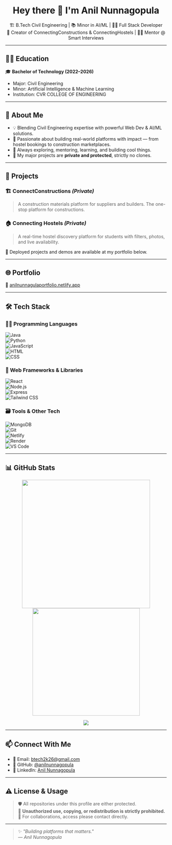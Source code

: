 <h1 align="center">Hey there 👋 I'm Anil Nunnagopula</h1>
<p align="center">
  🏗️ B.Tech Civil Engineering | 📚 Minor in AI/ML | 🧑‍💻 Full Stack Developer <br>
  🚀 Creator of ConnectingConstructions & ConnectingHostels | 👨‍🏫 Mentor @ Smart Interviews
</p>

---

## 🧑‍🎓 Education

🎓 **Bachelor of Technology (2022–2026)**  
- Major: Civil Engineering  
- Minor: Artificial Intelligence & Machine Learning  
- Institution: CVR COLLEGE OF ENGINEERING

---

## 🧠 About Me

- 💡 Blending Civil Engineering expertise with powerful Web Dev & AI/ML solutions.
- 💼 Passionate about building real-world platforms with impact — from hostel bookings to construction marketplaces.
- 🎯 Always exploring, mentoring, learning, and building cool things.
- 🔐 My major projects are **private and protected**, strictly no clones.

---

## 💼 Projects

### 🏗️ ConnectConstructions *(Private)*
> A construction materials platform for suppliers and builders. The one-stop platform for constructions.

### 🏠 Connecting Hostels *(Private)*
> A real-time hostel discovery platform for students with filters, photos, and live availability.

🎯 Deployed projects and demos are available at my portfolio below.

---

## 🌐 Portfolio

🔗 [anilnunnagulaportfolio.netlify.app](https://anilnunnagopulaportfolio.netlify.app/#Home)

---

## 🛠️ Tech Stack

### 👨‍💻 Programming Languages  
![Java](https://img.shields.io/badge/Java-black?style=flat-square&logo=java)  
![Python](https://img.shields.io/badge/Python-black?style=flat-square&logo=python)  
![JavaScript](https://img.shields.io/badge/JavaScript-black?style=flat-square&logo=javascript)  
![HTML](https://img.shields.io/badge/HTML5-black?style=flat-square&logo=html5)  
![CSS](https://img.shields.io/badge/CSS3-black?style=flat-square&logo=css3)

### 🧱 Web Frameworks & Libraries  
![React](https://img.shields.io/badge/React-black?style=flat-square&logo=react)  
![Node.js](https://img.shields.io/badge/Node.js-black?style=flat-square&logo=node.js)  
![Express](https://img.shields.io/badge/Express-black?style=flat-square&logo=express)  
![Tailwind CSS](https://img.shields.io/badge/TailwindCSS-black?style=flat-square&logo=tailwindcss)

### 🗃️ Tools & Other Tech  
![MongoDB](https://img.shields.io/badge/MongoDB-black?style=flat-square&logo=mongodb)  
![Git](https://img.shields.io/badge/Git-black?style=flat-square&logo=git)  
![Netlify](https://img.shields.io/badge/Netlify-black?style=flat-square&logo=netlify)  
![Render](https://img.shields.io/badge/Render-black?style=flat-square&logo=render)  
![VS Code](https://img.shields.io/badge/VSCode-black?style=flat-square&logo=visualstudiocode)

---

## 📊 GitHub Stats

<p align="center">
  <img src="https://github-readme-stats.vercel.app/api?username=anilnunnagopula&show_icons=true&theme=tokyonight&count_private=true&include_all_commits=true" width="400"/>
  <img src="https://github-readme-stats.vercel.app/api/top-langs/?username=anilnunnagopula&layout=compact&theme=tokyonight&hide=php" width="335"/>
</p>

<p align="center">
  <img src="https://streak-stats.demolab.com/?user=anilnunnagopula&theme=tokyonight" />
</p>

---

## 📫 Connect With Me

- 📧 Email: btech2k26@gmail.com  
- 🔗 GitHub: [@anilnunnagopula](https://github.com/anilnunnagopula)  
- 💼 LinkedIn: [Anil Nunnagopula](https://www.linkedin.com/in/anilnunnagopula)

---

## ⚠️ License & Usage

> 🛡️ All repositories under this profile are either protected.  
> 🚫 **Unauthorized use, copying, or redistribution is strictly prohibited.**  
> 📩 For collaborations, access please contact directly.

---

> ✨ *"Building platforms that matters."*  
> — *Anil Nunnagopula*

